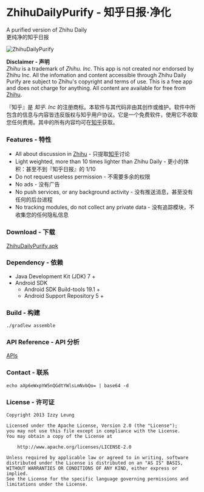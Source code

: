 ZhihuDailyPurify - 知乎日报·净化
================

A purified version of Zhihu Daily  
更纯净的知乎日报

![ZhihuDailyPurify](https://raw.githubusercontent.com/izzyleung/ZhihuDailyPurify/master/ZhihuDailyPurify.png)

__Disclaimer - 声明__  
*Zhihu* is a trademark of *Zhihu. Inc*. This app is not created nor endorsed by Zhihu Inc. All the infomation and content accessible through Zhihu Daily Purify are subject to Zhihu's copyright and terms of use. This is a free app and does not charge for anything. All content are available for free from [Zhihu](http://www.zhihu.com).  

『知乎』是 *知乎. Inc* 的注册商标。本软件与其代码非由其创作或维护。软件中所包含的信息与内容皆违反版权与知乎用户协议。它是一个免费软件，使用它不收取您任何费用。其中的所有内容均可在[知乎](http://www.zhihu.com)获取。

### Features - 特性
  - All about discussion in [Zhihu](http://www.zhihu.com) - 只提取[知乎](http://www.zhihu.com)讨论
  - Light weighted, more than 10 times lighter than Zhihu Daily - 更小的体积：甚至不到『知乎日报』的 1/10
  - Do not request useless permission - 不需要多余的权限
  - No ads - 没有广告
  - No push services, or any background activity - 没有推送消息，甚至没有任何的后台进程
  - No tracking modules, do not collect any private data - 没有追踪模块，不收集您的任何隐私信息
  
### Download - 下载
[ZhihuDailyPurify.apk](https://github.com/izzyleung/ZhihuDailyPurify/raw/master/apk/ZhihuDailyPurify.apk)

### Dependency - 依赖
  - Java Development Kit (JDK) 7 +
  - Android SDK
    - Android SDK Build-tools 19.1 +
    - Android Support Repository 5 +

### Build - 构建
`./gradlew assemble`  

### API Reference - API 分析
[APIs](https://github.com/izzyleung/ZhihuDailyPurify/wiki/%E7%9F%A5%E4%B9%8E%E6%97%A5%E6%8A%A5-API-%E5%88%86%E6%9E%90)

### Contact - 联系
`echo aXp6eWxpYW5nQGdtYWlsLmNvbQo= | base64 -d`

### License - 许可证
    Copyright 2013 Izzy Leung

    Licensed under the Apache License, Version 2.0 (the "License");
    you may not use this file except in compliance with the License.
    You may obtain a copy of the License at

        http://www.apache.org/licenses/LICENSE-2.0

    Unless required by applicable law or agreed to in writing, software
    distributed under the License is distributed on an "AS IS" BASIS,
    WITHOUT WARRANTIES OR CONDITIONS OF ANY KIND, either express or implied.
    See the License for the specific language governing permissions and
    limitations under the License.
